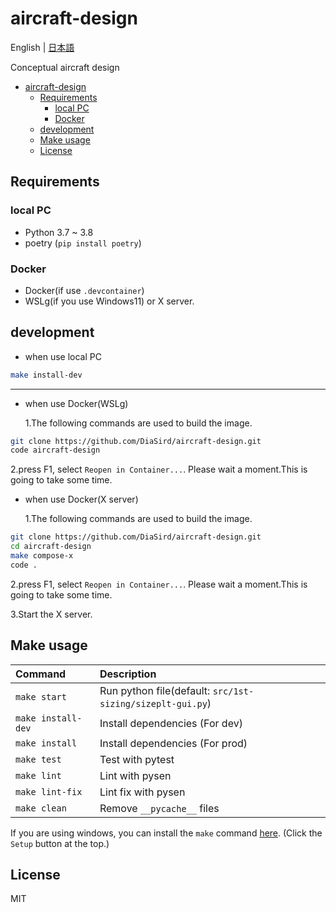 # aircraft-design

English | [日本語](./docs/i18n/jp/readme.md)

Conceptual aircraft design

- [aircraft-design](#aircraft-design)
  - [Requirements](#requirements)
    - [local PC](#local-pc)
    - [Docker](#docker)
  - [development](#development)
  - [Make usage](#make-usage)
  - [License](#license)

## Requirements

### local PC

- Python 3.7 ~ 3.8
- poetry (`pip install poetry`)

### Docker

- Docker(if use `.devcontainer`)
- WSLg(if you use Windows11) or X server.

## development

- when use local PC

```bash
make install-dev
```

---

- when use Docker(WSLg)

  1.The following commands are used to build the image.

```bash
git clone https://github.com/DiaSird/aircraft-design.git
code aircraft-design
```

2.press F1, select `Reopen in Container...`.
Please wait a moment.This is going to take some time.

- when use Docker(X server)

  1.The following commands are used to build the image.

```bash
git clone https://github.com/DiaSird/aircraft-design.git
cd aircraft-design
make compose-x
code .
```

2.press F1, select `Reopen in Container...`.
Please wait a moment.This is going to take some time.

3.Start the X server.

## Make usage

| Command            | Description                                               |
| :----------------- | :-------------------------------------------------------- |
| `make start`       | Run python file(default: `src/1st-sizing/sizeplt-gui.py`) |
| `make install-dev` | Install dependencies (For dev)                            |
| `make install`     | Install dependencies (For prod)                           |
| `make test`        | Test with pytest                                          |
| `make lint`        | Lint with pysen                                           |
| `make lint-fix`    | Lint fix with pysen                                       |
| `make clean`       | Remove `__pycache__` files                                |

If you are using windows, you can install the `make` command
[here](http://gnuwin32.sourceforge.net/packages/make.htm). (Click the `Setup`
button at the top.)

## License

MIT
